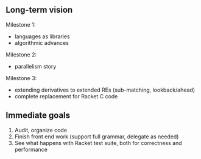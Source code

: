 ## Long-term vision

Milestone 1:

 - languages as libraries 
 - algorithmic advances

Milestone 2:

 - parallelism story
 
Milestone 3:

 - extending derivatives to extended REs (sub-matching, lookback/ahead)
 - complete replacement for Racket C code
 
## Immediate goals

1. Audit, organize code
2. Finish front end work (support full grammar, delegate as needed)
3. See what happens with Racket test suite, both for correctness and performance
